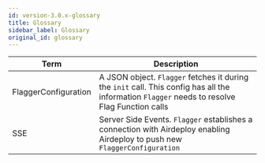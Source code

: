 ```yaml
---
id: version-3.0.x-glossary
title: Glossary
sidebar_label: Glossary
original_id: glossary
---
```




| Term              | Description                                                                                      |
| ---------------------------- | ------------------------------------------------------------------------------------------------ |
| FlaggerConfiguration         | A JSON object. `Flagger` fetches it during the `init` call. This config has all the information `Flagger` needs to resolve Flag Function calls |
| SSE                          | Server Side Events. `Flagger` establishes a connection with Airdeploy enabling Airdeploy to push new `FlaggerConfiguration` |
